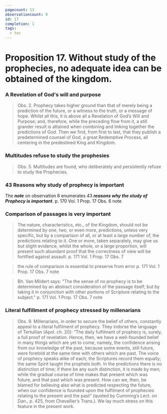 ```yaml
---
pagecount: 13
observationcount: 9
id: 17
completion: 1
tags:
  - toc
---
```

# Proposition 17. Without study of the prophecies, no adequate idea can be obtained of the kingdom.
### A Revelation of God's will and purpose
>Obs. 2. Prophecy takes higher ground than that of merely being a prediction of the future, or a witness to the truth, or a message of hope. Whilst all this, it is above all a Revelation of God’s Will and Purpose; and, therefore, while the preceding flow from it, a still grander result is attained when combining and linking together the predictions of God. Then we find, from first to last, that they publish a predetermined counsel of God, a great Redemptive Process, all centering in the predestined King and Kingdom.
### Multitudes refuse to study the prophesies
>Obs. 5. Multitudes are found, who deliberately and persistently refuse to study the Prophecies.
### 43 Reasons why study of prophecy is important
The ***note*** on observation 6 enumerates 43 ***reasons why the study of Prophecy is important***.
p. 170 Vol. 1 Prop. 17 Obs. 6 note
### Comparison of passages is very important
> The nature, characteristics, etc., of the Kingdom, should not be determined by one, two, or even more, predictions, unless very specific, but by a comparison of all, or at least a large number of, the predictions relating to it. One or more, taken separately, may give us but slight evidence, whilst the whole, or a large proportion, will present such abundant proof that the correctness of view will be fortified against assault.
> p. 171 Vol. 1 Prop. 17 Obs. 7

> the rule of comparison is essential to preserve from error
> p. 171 Vol. 1 Prop. 17 Obs. 7 note

> Bh. Van Mildert says: "The the sense of no prophecy is to be determined by an abstract consideration of the passage itself; but by taking it in conjunction with other portions of Scripture relating to the subject."
> p. 171 Vol. 1 Prop. 17 Obs. 7 note
### Literal fulfillment of prophecy stressed by millenarians
>Obs. 9. Millenarians, in order to secure the belief of others, constantly appeal to a literal fulfilment of prophecy. They indorse the language of Tertullian (Apol. ch. 20): “The daily fulfilment of prophecy is, surely, a full proof of revelation. Hence, then, we have a well-founded belief in many things which are yet to come, namely, the confidence arising from our knowledge of the past, because some events, still future, were foretold at the same time with others which are past. The voice of prophecy speaks alike of each; the Scriptures record them equally; the same Spirit taught the prophets both. In the predictions there is no distinction of time; if there be any such distinction, it is made by men; while the gradual course of time makes that present which was future, and that past which was present. How can we, then, be blamed for believing also what is predicted respecting the future, when our confidence is founded upon the fulfilment of prophecies relating to the present and the past” (quoted by Cumming’s Lect. on Dan., p. 425, from Chevallier’s Trans.). We lay much stress on this feature in the present work.

